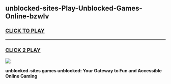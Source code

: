 
## unblocked-sites-Play-Unblocked-Games-Online-bzwlv
<h3>
<a href="https://premium76.site?title=unblocked-sites&ref=25A">CLICK TO PLAY</a></h3>
<hr>

<h3>
<a href="https://premium76.site?title=unblocked-sites&ref=25A">CLICK 2 PLAY</a>
  
</h3>

<a href="https://premium76.site?title=unblocked-sites&ref=25A"><img src="https://clearcache.store/games.png"></a>


**unblocked-sites games unblocked: Your Gateway to Fun and Accessible Online Gaming**
